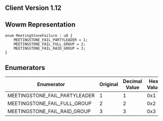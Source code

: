 ## Client Version 1.12

## Wowm Representation
```rust,ignore
enum MeetingStoneFailure : u8 {
    MEETINGSTONE_FAIL_PARTYLEADER = 1;    
    MEETINGSTONE_FAIL_FULL_GROUP = 2;    
    MEETINGSTONE_FAIL_RAID_GROUP = 3;    
}

```
## Enumerators
| Enumerator | Original | Decimal Value | Hex Value | Description | Comment |
| --------- | -------- | ------------- | --------- | ----------- | ------- |
| MEETINGSTONE_FAIL_PARTYLEADER | 1 | 1 | 0x1 |  |  |
| MEETINGSTONE_FAIL_FULL_GROUP | 2 | 2 | 0x2 |  |  |
| MEETINGSTONE_FAIL_RAID_GROUP | 3 | 3 | 0x3 |  |  |
